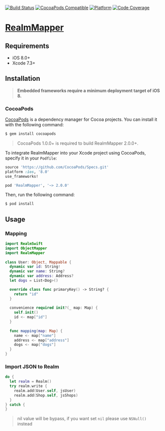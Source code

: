 [![Build Status](https://travis-ci.org/zendobk/RealmMapper.svg?branch=master)](https://travis-ci.org/zendobk/RealmMapper)
[![CocoaPods Compatible](https://img.shields.io/cocoapods/v/RealmMapper.svg)](https://img.shields.io/cocoapods/v/RealmMapper.svg)
[![Platform](https://img.shields.io/cocoapods/p/RealmMapper.svg?style=flat)](http://cocoadocs.org/docsets/RealmMapper)
[![Code Coverage](http://codecov.io/github/zendobk/RealmMapper/coverage.svg?branch=master)](http://codecov.io/github/zendobk/RealmMapper?branch=master)

[RealmMapper](https://github.com/zendobk/RealmMapper)
============

## Requirements

 - iOS 8.0+
 - Xcode 7.3+

## Installation
 
 > **Embedded frameworks require a minimum deployment target of iOS 8.**

### CocoaPods
 
[CocoaPods](http://cocoapods.org) is a dependency manager for Cocoa projects. You can install it with the following command:
 
```bash
$ gem install cocoapods
 ```
 
> CocoaPods 1.0.0+ is required to build RealmMapper 2.0.0+.
 
To integrate RealmMapper into your Xcode project using CocoaPods, specify it in your `Podfile`:
 
```ruby
source 'https://github.com/CocoaPods/Specs.git'
platform :ios, '8.0'
use_frameworks!

pod 'RealmMapper', '~> 2.0.0'
```
 
Then, run the following command:
 
```bash
$ pod install
```

## Usage

### Mapping
```swift
import RealmSwift
import ObjectMapper
import RealmMapper
 
class User: Object, Mappable {
  dynamic var id: String!
  dynamic var name: String?
  dynamic var address: Address?
  let dogs = List<Dog>()

  override class func primaryKey() -> String? {
    return "id"
  }
  
  convenience required init?(_ map: Map) {
    self.init()
    id <- map["id"]
  }
 
  func mapping(map: Map) {
    name <- map["name"]
    address <- map["address"]
    dogs <- map["dogs"]    
  }
}
```
### Import JSON to Realm
```swift
do {
  let realm = Realm()
  try realm.write {
    realm.add(User.self, jsUser)
    realm.add(Shop.self, jsShops)
  }
} catch {  
}

```

> nil value will be bypass, if you want set `nil` please use `NSNull()` instead
